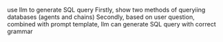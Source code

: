 use llm to generate SQL query
Firstly, show two methods of queryiing databases (agents and chains)
Secondly, based on user question, combined with prompt template, llm can generate SQL query with correct grammar
